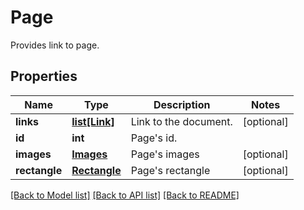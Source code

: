 ﻿# Page
Provides link to page.

## Properties
Name | Type | Description | Notes
------------ | ------------- | ------------- | -------------
**links** | [**list[Link]**](Link.md) | Link to the document. | [optional] 
**id** | **int** | Page&#39;s id. | 
**images** | [**Images**](Images.md) | Page&#39;s images | [optional] 
**rectangle** | [**Rectangle**](Rectangle.md) | Page&#39;s rectangle | [optional] 

[[Back to Model list]](../README.md#documentation-for-models) [[Back to API list]](../README.md#documentation-for-api-endpoints) [[Back to README]](../README.md)


